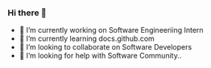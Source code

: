 ### Hi there 👋




- 🔭 I’m currently working on Software Engineeriing Intern
- 🌱 I’m currently learning docs.github.com
- 👯 I’m looking to collaborate on Software Developers
- 🤔 I’m looking for help with Software Community..

